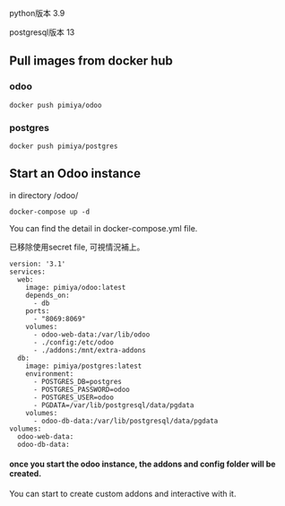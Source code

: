 python版本 3.9

postgresql版本 13

## Pull images from docker hub ##

### odoo ###

`docker push pimiya/odoo`

### postgres ###

`docker push pimiya/postgres`

## Start an Odoo instance ##

in directory /odoo/

`docker-compose up -d`

You can find the detail in docker-compose.yml file.

已移除使用secret file, 可視情況補上。

```
version: '3.1'
services:
  web:
    image: pimiya/odoo:latest
    depends_on:
      - db
    ports:
      - "8069:8069"
    volumes:
      - odoo-web-data:/var/lib/odoo
      - ./config:/etc/odoo
      - ./addons:/mnt/extra-addons    
  db:
    image: pimiya/postgres:latest
    environment:
      - POSTGRES_DB=postgres
      - POSTGRES_PASSWORD=odoo
      - POSTGRES_USER=odoo
      - PGDATA=/var/lib/postgresql/data/pgdata
    volumes:
      - odoo-db-data:/var/lib/postgresql/data/pgdata
volumes:
  odoo-web-data:
  odoo-db-data:
```


#### once you start the odoo instance, the addons and config folder will be created. ####

You can start to create custom addons and interactive with it.



